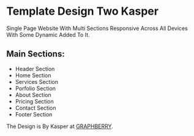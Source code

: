 # Template Design Two Kasper

Single Page Website With Multi Sections Responsive Across All Devices With Some Dynamic Added To It.

## Main Sections:

-   Header Section
-   Home Section
-   Services Section
-   Porfolio Section
-   About Section
-   Pricing Section
-   Contact Section
-   Footer Section

The Design is By Kasper at [GRAPHBERRY](https://www.graphberry.com/item/kasper-one-page-psd-template).
